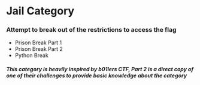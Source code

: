 # Jail Category
### Attempt to break out of the restrictions to access the flag
- Prison Break Part 1
- Prison Break Part 2
- Python Break
##### __This category is heavily inspired by b01lers CTF, Part 2 is a direct copy of one of their challenges to provide basic knowledge about the category__
